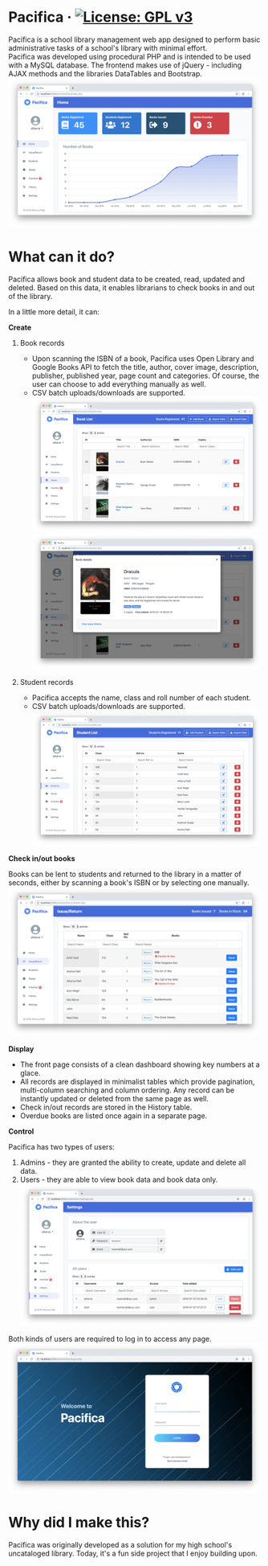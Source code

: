# Pacifica · [![License: GPL v3](https://img.shields.io/badge/License-GPLv3-blue.svg)](https://www.gnu.org/licenses/gpl-3.0)
Pacifica is a school library management web app designed to perform basic administrative tasks of a school's library with minimal effort.  
Pacifica was developed using procedural PHP and is intended to be used with a MySQL database. The frontend makes use of jQuery - including AJAX methods and the libraries DataTables and Bootstrap.  
![Front page](demo/home.png)
# What can it do?
Pacifica allows book and student data to be created, read, updated and deleted. Based on this data, it enables librarians to check books in and out of the library.

In a little more detail, it can:

**Create**
1. Book records 
    - Upon scanning the ISBN of a book, Pacifica uses Open Library and Google Books API to fetch the title, author, cover image, description, publisher, published year, page count and categories. Of course, the user can choose to add everything manually as well.
    - CSV batch uploads/downloads are supported.  
![Books](demo/books.png)  
![Book Details](demo/bookdetails.png)

2. Student records 
    - Pacifica accepts the name, class and roll number of each student.
    - CSV batch uploads/downloads are supported.  
![Students](demo/students.png)
  
**Check in/out books** 

Books can be lent to students and returned to the library in a matter of seconds, either by scanning a book's ISBN or by selecting one manually.  
![Check in/out](demo/checkinout.png)

**Display**
- The front page consists of a clean dashboard showing key numbers at a glace.
- All records are displayed in minimalist tables which provide pagination, multi-column searching and column ordering. Any record can be instantly updated or deleted from the same page as well.
- Check in/out records are stored in the History table.
- Overdue books are listed once again in a separate page.

**Control**  

Pacifica has two types of users:
1. Admins - they are granted the ability to create, update and delete all data.
2. Users - they are able to view book data and book data only.   
![Settings](demo/settings.png)

Both kinds of users are required to log in to access any page.  
![Sign in](demo/login.png)

# Why did I make this?  
Pacifica was originally developed as a solution for my high school's uncataloged library. Today, it's a fun side project that I enjoy building upon.
